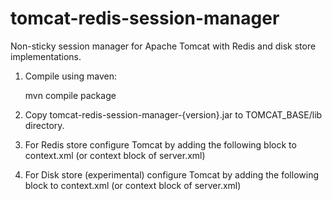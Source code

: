 # tomcat-redis-session-manager
Non-sticky session manager for Apache Tomcat with Redis and disk store implementations.

1. Compile using maven: 

	mvn compile package

2. Copy tomcat-redis-session-manager-{version}.jar to TOMCAT_BASE/lib directory.

3. For Redis store configure Tomcat by adding the following block to context.xml (or context block of server.xml)

	<!-- RedisSessionManager 
	Single host config attributes:
            host - defaults to localhost
            port - defaults to 6379
        Sentinels config attributes:
            sentinelMaster - master name
            sentinels - comma separated list of [sentinel-host:port]
        Config attributes:
            database - Redis DB to use (defaults to 0)
            timeout  - Redis connection and so timeout (in milliseconds, defaults to 2000)
            password - Redis auth password
            connectionAttempts - Number of attempts to connect to redis (defaults to 20).
            connectionAttemptDelay - Delay between attempts (in milliseconds, defaults to 500). NB: Make sure that total duration of connectionAttempts*attemptDelay is enough for new master to be chosen. 
	    operationAttempts - Number of attempts to retry redis operation if it fails.  (defaults to 3)
            maxInactiveInterval - The default maximum inactive interval for Sessions. Is overridden by web.xml session-timeout setting (in seconds defaults to 1800) 
            sessionIdLength - The session id length of Sessions. (defaults to 16)
        Jedis pool config attributes (optional):
            poolXXX - where XXX are properties from GenericObjectPoolConfig see (https://commons.apache.org/proper/commons-pool/apidocs/org/apache/commons/pool2/impl/GenericObjectPoolConfig.html)
	-->
	<Manager className="ee.neotech.tomcat.session.RedisSessionManager"
		 host="?"
		 port="?"
	         sentinelMaster="?"
        	 sentinels="?"
	         password="?"/>

4. For Disk store (experimental) configure Tomcat by adding the following block to context.xml (or context block of server.xml)

	<!-- DiskSessionManager 
		path - disk path to use as session storage -->
	<Manager className="ee.neotech.tomcat.session.DiskSessionManager" path="?"/>